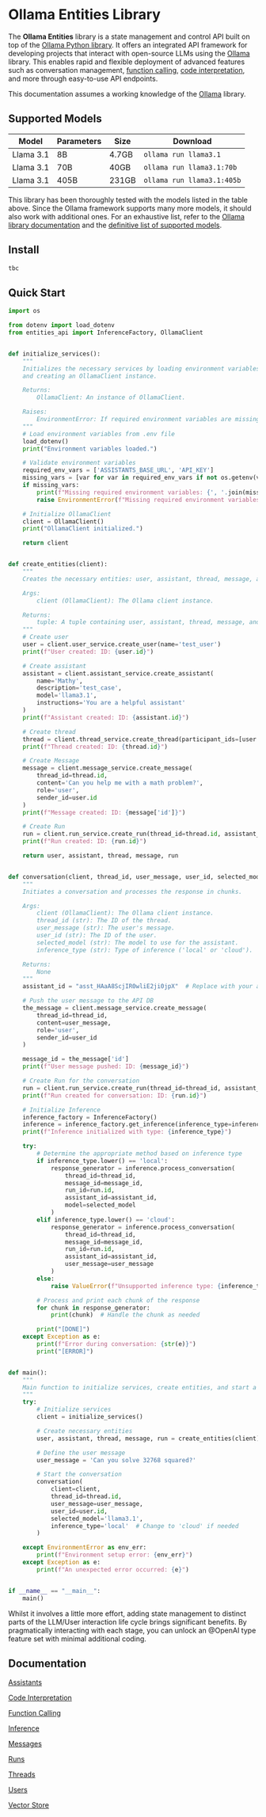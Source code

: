 # Ollama Entities Library

The **Ollama Entities** library is a state management and control API built on top of the [Ollama Python library](https://github.com/ollama/ollama-python). It offers an integrated API framework for developing projects that interact with open-source LLMs using the [Ollama](https://github.com/ollama) library. This enables rapid and flexible deployment of advanced features such as conversation management, [function calling](/docs/function_calling.md), [code interpretation](/docs/function_calling.md), and more through easy-to-use API endpoints.

This documentation assumes a working knowledge of the [Ollama](https://github.com/ollama) library.


## Supported Models

| Model     | Parameters | Size  | Download                  |
|-----------|------------|-------|---------------------------|
| Llama 3.1 | 8B         | 4.7GB | `ollama run llama3.1`      |
| Llama 3.1 | 70B        | 40GB  | `ollama run llama3.1:70b`  |
| Llama 3.1 | 405B       | 231GB | `ollama run llama3.1:405b` |

This library has been thoroughly tested with the models listed in the table above. Since the Ollama framework supports many more models, it should also work with additional ones. For an exhaustive list, refer to the [Ollama library documentation](https://github.com/ollama/ollama/blob/main/README.md) and the [definitive list of supported models](https://ollama.com/library).




## Install

```sh
tbc
```

## Quick Start

```python
import os

from dotenv import load_dotenv
from entities_api import InferenceFactory, OllamaClient


def initialize_services():
    """
    Initializes the necessary services by loading environment variables
    and creating an OllamaClient instance.

    Returns:
        OllamaClient: An instance of OllamaClient.

    Raises:
        EnvironmentError: If required environment variables are missing.
    """
    # Load environment variables from .env file
    load_dotenv()
    print("Environment variables loaded.")

    # Validate environment variables
    required_env_vars = ['ASSISTANTS_BASE_URL', 'API_KEY']
    missing_vars = [var for var in required_env_vars if not os.getenv(var)]
    if missing_vars:
        print(f"Missing required environment variables: {', '.join(missing_vars)}")
        raise EnvironmentError(f"Missing required environment variables: {', '.join(missing_vars)}")

    # Initialize OllamaClient
    client = OllamaClient()
    print("OllamaClient initialized.")

    return client


def create_entities(client):
    """
    Creates the necessary entities: user, assistant, thread, message, and run.

    Args:
        client (OllamaClient): The Ollama client instance.

    Returns:
        tuple: A tuple containing user, assistant, thread, message, and run objects.
    """
    # Create user
    user = client.user_service.create_user(name='test_user')
    print(f"User created: ID: {user.id}")

    # Create assistant
    assistant = client.assistant_service.create_assistant(
        name='Mathy',
        description='test_case',
        model='llama3.1',
        instructions='You are a helpful assistant'
    )
    print(f"Assistant created: ID: {assistant.id}")

    # Create thread
    thread = client.thread_service.create_thread(participant_ids=[user.id])
    print(f"Thread created: ID: {thread.id}")

    # Create Message
    message = client.message_service.create_message(
        thread_id=thread.id,
        content='Can you help me with a math problem?',
        role='user',
        sender_id=user.id
    )
    print(f"Message created: ID: {message['id']}")

    # Create Run
    run = client.run_service.create_run(thread_id=thread.id, assistant_id=assistant.id)
    print(f"Run created: ID: {run.id}")

    return user, assistant, thread, message, run


def conversation(client, thread_id, user_message, user_id, selected_model, inference_type='local'):
    """
    Initiates a conversation and processes the response in chunks.

    Args:
        client (OllamaClient): The Ollama client instance.
        thread_id (str): The ID of the thread.
        user_message (str): The user's message.
        user_id (str): The ID of the user.
        selected_model (str): The model to use for the assistant.
        inference_type (str): Type of inference ('local' or 'cloud').

    Returns:
        None
    """
    assistant_id = "asst_HAaA8ScjIR0wliE2ji0jpX"  # Replace with your actual assistant ID

    # Push the user message to the API DB
    the_message = client.message_service.create_message(
        thread_id=thread_id,
        content=user_message,
        role='user',
        sender_id=user_id
    )

    message_id = the_message['id']
    print(f"User message pushed: ID: {message_id}")

    # Create Run for the conversation
    run = client.run_service.create_run(thread_id=thread_id, assistant_id=assistant_id)
    print(f"Run created for conversation: ID: {run.id}")

    # Initialize Inference
    inference_factory = InferenceFactory()
    inference = inference_factory.get_inference(inference_type=inference_type, available_functions=None)
    print(f"Inference initialized with type: {inference_type}")

    try:
        # Determine the appropriate method based on inference type
        if inference_type.lower() == 'local':
            response_generator = inference.process_conversation(
                thread_id=thread_id,
                message_id=message_id,
                run_id=run.id,
                assistant_id=assistant_id,
                model=selected_model
            )
        elif inference_type.lower() == 'cloud':
            response_generator = inference.process_conversation(
                thread_id=thread_id,
                message_id=message_id,
                run_id=run.id,
                assistant_id=assistant_id,
                user_message=user_message
            )
        else:
            raise ValueError(f"Unsupported inference type: {inference_type}")

        # Process and print each chunk of the response
        for chunk in response_generator:
            print(chunk)  # Handle the chunk as needed

        print("[DONE]")
    except Exception as e:
        print(f"Error during conversation: {str(e)}")
        print("[ERROR]")


def main():
    """
    Main function to initialize services, create entities, and start a conversation.
    """
    try:
        # Initialize services
        client = initialize_services()

        # Create necessary entities
        user, assistant, thread, message, run = create_entities(client)

        # Define the user message
        user_message = 'Can you solve 32768 squared?'

        # Start the conversation
        conversation(
            client=client,
            thread_id=thread.id,
            user_message=user_message,
            user_id=user.id,
            selected_model='llama3.1',
            inference_type='local'  # Change to 'cloud' if needed
        )

    except EnvironmentError as env_err:
        print(f"Environment setup error: {env_err}")
    except Exception as e:
        print(f"An unexpected error occurred: {e}")


if __name__ == "__main__":
    main()

```

Whilst it involves a little more effort, adding state management to distinct parts of the LLM/User interaction life cycle brings significant benefits. By pragmatically interacting with each stage, you can unlock an @OpenAI type feature set with minimal additional coding.





## Documentation

  [Assistants](/docs/assistants.md)
  
  [Code Interpretation](/docs/code_interpretation.md)
  
  [Function Calling](/docs/function_calling.md)
  
  [Inference](/docs/inference.md)
  
  [Messages](/docs/messages.md)
  
  [Runs](/docs/runs.md)

  [Threads](/docs/threads.md)
  
  [Users](/docs/users.md)
  
  [Vector Store](/docs/vector_store.md)
